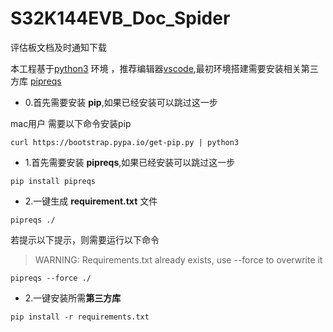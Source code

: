# S32K144EVB_Doc_Spider
评估板文档及时通知下载

本工程基于[python3](https://www.python.org/) 环境 ，推荐编辑器[vscode](https://code.visualstudio.com/),最初环境搭建需要安装相关第三方库 [pipreqs](https://pypi.org/project/pipreqs/0.4.6/)

- 0.首先需要安装 **pip**,如果已经安装可以跳过这一步

mac用户 需要以下命令安装pip

```
curl https://bootstrap.pypa.io/get-pip.py | python3
```

- 1.首先需要安装 **pipreqs**,如果已经安装可以跳过这一步

```
pip install pipreqs
```

- 2.一键生成 **requirement.txt** 文件

```
pipreqs ./
```

若提示以下提示，则需要运行以下命令

> WARNING: Requirements.txt already exists, use --force to overwrite it

```
pipreqs --force ./
```

- 2.一键安装所需**第三方库**
```
pip install -r requirements.txt
```